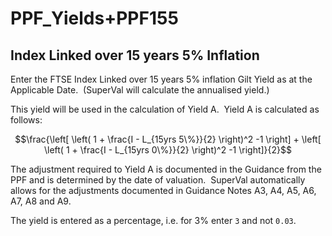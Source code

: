 # PPF_Yields+PPF155



## Index Linked over 15 years 5% Inflation

Enter the FTSE Index Linked over 15 years 5% inflation Gilt Yield as at
the Applicable Date.  (SuperVal will calculate the annualised yield.)

This yield will be used in the calculation of Yield A.  Yield A is
calculated as follows:

$$\frac{\left[ \left( 1 + \frac{I - L_{15yrs 5\%}}{2} \right)^2 -1 \right] + \left[ \left( 1 + \frac{I - L_{15yrs 0\%}}{2} \right)^2 -1 \right]}{2}$$

<!-- 
0.5 x { [(1 + 0.5 x I-L 15yrs 5%)^2 - 1] + [(1 + 0.5 x I-L 15yrs 0%)^2 - 1] }

```q
(%2)sum(-1)xexp[;2]1+0.5*I-L[15;5 0]
```
 -->
The adjustment required to Yield A is documented in the Guidance from
the PPF and is determined by the date of valuation.  SuperVal
automatically allows for the adjustments documented in Guidance Notes
A3, A4, A5, A6, A7, A8 and A9.  

The yield is entered as a percentage, i.e. for 3% enter `3` and not `0.03`.  

